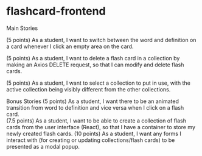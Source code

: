 # flashcard-frontend

Main Stories

<!-- (5 points) As a developer, I want at least 25 commits with descriptive commit messages. -->
<!-- (5 points): As a web developer, I want to create a wireframe for my application based on the design assets I have received. -->
<!-- (5 points) As a developer, I want to create a React app using ‘Create React App’.   -->
<!-- (5 points) As a developer, I want to use React.js best practices and function components with React Hooks. -->
<!-- (5 points) As a developer, I want to use CSS appropriately to make an aesthetically pleasing application. -->
<!-- (5 points) As a student, I want to make an Axios GET request to my backend API so that I can see each available collection with its title. -->
<!-- (5 points) As a student, I want to make an Axios GET request to my backend API so that I can see each available flashcard within a collection, including the word and definition of the flashcard.   -->

(5 points) As a student, I want to switch between the word and definition on a card whenever I click an empty area on the card.

<!-- (7.5 points) As a student, I want the ability to create a flashcard through a form and make an Axios POST request to my backend API to create words and definitions in my application. -->

<!-- (7.5 points) As a student, I want the ability to update a flashcard through a form and make an Axios PUT request to my backend API to modify the words and definitions of existing cards. -->

(5 points) As a student, I want to delete a flash card in a collection by making an Axios DELETE request, so that I can modify and delete flash cards.

<!-- (5 points) As a student, I want the ability to go to the next card in the collection or a previous card in the collection. -->
<!-- (5 points) As a student, I want to see a count of how many total cards are in a collection as well as what number card is currently active in the collection. -->

(5 points) As a student, I want to select a collection to put in use, with the active collection being visibly different from the other collections.

Bonus Stories
(5 points) As a student, I want there to be an animated transition from word to definition and vice versa when I click on a flash card.  
(7.5 points) As a student, I want to be able to create a collection of flash cards from the user interface (React), so that I have a container to store my newly created flash cards.
(10 points) As a student, I want any forms I interact with (for creating or updating collections/flash cards) to be presented as a modal popup.
